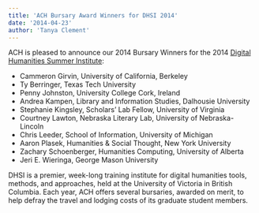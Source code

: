 ```yaml
---
title: 'ACH Bursary Award Winners for DHSI 2014'
date: '2014-04-23'
author: 'Tanya Clement'
---
```

ACH is pleased to announce our 2014 Bursary Winners for the 2014 [Digital Humanities Summer Institute](http://dhsi.org):

- Cammeron Girvin, University of California, Berkeley  
- Ty Berringer, Texas Tech University  
- Penny Johnston, University College Cork, Ireland  
- Andrea Kampen, Library and Information Studies, Dalhousie University  
- Stephanie Kingsley, Scholars’ Lab Fellow, University of Virginia  
- Courtney Lawton, Nebraska Literary Lab, University of Nebraska-Lincoln  
- Chris Leeder, School of Information, University of Michigan  
- Aaron Plasek, Humanities &amp; Social Thought, New York University  
- Zachary Schoenberger, Humanities Computing, University of Alberta  
- Jeri E. Wieringa, George Mason University

DHSI is a premier, week-long training institute for digital humanities tools, methods, and approaches, held at the University of Victoria in British Columbia. Each year, ACH offers several bursaries, awarded on merit, to help defray the travel and lodging costs of its graduate student members.